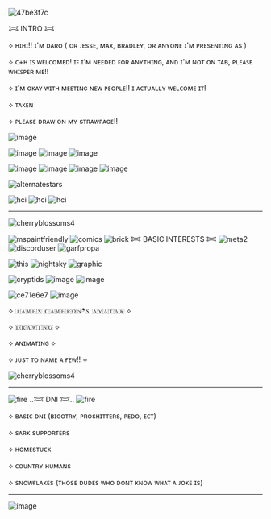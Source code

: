 
![47be3f7c](https://github.com/user-attachments/assets/97f0ca37-1b41-4dff-9df6-a8d05cbaa053)

𐂯 INTRO 𐂯


⟡ ʜɪʜɪ!! ɪ'ᴍ ᴅᴀʀᴏ ( ᴏʀ ᴊᴇssᴇ, ᴍᴀx, ʙʀᴀᴅʟᴇʏ, ᴏʀ ᴀɴʏᴏɴᴇ ɪ'ᴍ ᴘʀᴇsᴇɴᴛɪɴɢ ᴀs )

⟡ ᴄ+ʜ ɪꜱ ᴡᴇʟᴄᴏᴍᴇᴅ! ɪꜰ ɪ'ᴍ ɴᴇᴇᴅᴇᴅ ꜰᴏʀ ᴀɴʏᴛʜɪɴɢ, ᴀɴᴅ ɪ'ᴍ ɴᴏᴛ ᴏɴ ᴛᴀʙ, ᴘʟᴇᴀꜱᴇ ᴡʜɪꜱᴘᴇʀ ᴍᴇ!!

⟡ ɪ'ᴍ ᴏᴋᴀʏ ᴡɪᴛʜ ᴍᴇᴇᴛɪɴɢ ɴᴇᴡ ᴘᴇᴏᴘʟᴇ!! ɪ ᴀᴄᴛᴜᴀʟʟʏ ᴡᴇʟᴄᴏᴍᴇ ɪᴛ!

⟡ ᴛᴀᴋᴇɴ

⟡ ᴘʟᴇᴀsᴇ ᴅʀᴀᴡ ᴏɴ ᴍʏ sᴛʀᴀᴡᴘᴀɢᴇ!!

![image](https://github.com/user-attachments/assets/b221ed30-6e62-4559-bbbd-05769fcf69a9) 

![image](https://github.com/user-attachments/assets/2351668c-fd71-430d-872e-0a90e1f9ef3e) ![image](https://github.com/user-attachments/assets/a9fca6dc-8a63-4608-86d7-87ecb2c3d32b) ![image](https://github.com/user-attachments/assets/293f41ef-b767-4e21-9c44-182b68af7e33)



![image](https://github.com/user-attachments/assets/cf84f574-1370-4b9c-ab52-91889bd14425) ![image](https://github.com/user-attachments/assets/9132601f-51d4-44cd-8163-9cc7a70def59) ![image](https://github.com/user-attachments/assets/47f43ce8-9522-456a-b2c3-676fa0f1aab8) ![image](https://github.com/user-attachments/assets/981e0412-9f12-4c71-9bd1-62193322697b)






![alternatestars](https://github.com/user-attachments/assets/54a18a66-2ae3-48fd-b851-dee811320abd)


![hci](https://github.com/user-attachments/assets/46d19f32-4618-44e7-a2b1-b390f5f31b45) ![hci](https://github.com/user-attachments/assets/46d19f32-4618-44e7-a2b1-b390f5f31b45) ![hci](https://github.com/user-attachments/assets/46d19f32-4618-44e7-a2b1-b390f5f31b45)


------
![cherryblossoms4](https://github.com/user-attachments/assets/714315a7-dbfd-43a2-ac06-34523a0134a1)


![mspaintfriendly](https://github.com/user-attachments/assets/fa3ed960-d450-4fbc-82a2-672275770a6f) ![comics](https://github.com/user-attachments/assets/86a3f7fe-91e0-4a5a-b4e2-34b71e597b6c) ![brick](https://github.com/user-attachments/assets/104092b5-6e80-468e-816f-73064215df02) 𐂯 ​BASIC INTEREST​S 𐂯 ![meta2](https://github.com/user-attachments/assets/1221c4ca-fcbd-46f0-8ca6-72af980d34a3) ![discorduser](https://github.com/user-attachments/assets/390888bd-0e03-4fcb-9b0b-500e88c74297) ![garfpropa](https://github.com/user-attachments/assets/1c08c427-1d74-4e7a-843b-bbe21410ba40)

![this](https://github.com/user-attachments/assets/d10ba2d2-ee24-4a72-9677-8c82ad9dfa9a) ![nightsky](https://github.com/user-attachments/assets/6386f0e0-c2ee-45fd-9b45-1843c6c1d108) ![graphic](https://github.com/user-attachments/assets/cc5f6c29-4a1e-402d-87c1-86c217df117e)

![cryptids](https://github.com/user-attachments/assets/110393fe-5b37-4ea7-a258-f4728403e223) ![image](https://github.com/user-attachments/assets/3f57b742-7700-407d-b0e0-1a2b2a307ef1) ![image](https://github.com/user-attachments/assets/7170a3c0-2a2f-4e78-996b-6ea44f5b757f) 



![ce71e6e7](https://github.com/user-attachments/assets/2aa4947e-84e4-4d2a-93bc-acc7b43c821d) ![image](https://github.com/user-attachments/assets/35d925fe-26e6-46c0-a364-98a8d596de5e)


⟡ ​🇯​​🇦​​🇲​​🇪​​🇸​ ​🇨​​🇦​​🇲​​🇪​​🇷​​🇴​​🇳​❜​🇸​ ​🇦​​🇻​​🇦​​🇹​​🇦​​🇷​ ⟡

⟡ ​🇩​​🇷​​🇦​​🇼​​🇮​​🇳​​🇬​ ⟡

⟡ ​ᴀɴɪᴍᴀᴛɪɴɢ​ ⟡

⟡ ᴊᴜsᴛ ᴛᴏ ɴᴀᴍᴇ ᴀ ғᴇᴡ!! ⟡


![cherryblossoms4](https://github.com/user-attachments/assets/714315a7-dbfd-43a2-ac06-34523a0134a1)



 __________

 ![fire](https://github.com/user-attachments/assets/35724429-3633-46f9-b116-b28a88ac21dc) ..𐂯 DNI 𐂯.. ![fire](https://github.com/user-attachments/assets/35724429-3633-46f9-b116-b28a88ac21dc)

⟡ ʙᴀsɪᴄ ᴅɴɪ (ʙɪɢᴏᴛʀʏ, ᴘʀᴏsʜɪᴛᴛᴇʀs, ᴘᴇᴅᴏ, ᴇᴄᴛ)

⟡ sᴀʀᴋ sᴜᴘᴘᴏʀᴛᴇʀs

⟡ ʜᴏᴍᴇsᴛᴜᴄᴋ

⟡ ᴄᴏᴜɴᴛʀʏ ʜᴜᴍᴀɴs

⟡ sɴᴏᴡғʟᴀᴋᴇs (ᴛʜᴏsᴇ ᴅᴜᴅᴇs ᴡʜᴏ ᴅᴏɴᴛ ᴋɴᴏᴡ ᴡʜᴀᴛ ᴀ ᴊᴏᴋᴇ ɪs)

____________

![image](https://github.com/user-attachments/assets/08581025-cbc1-4c08-85cd-2c0548d1ddac)


